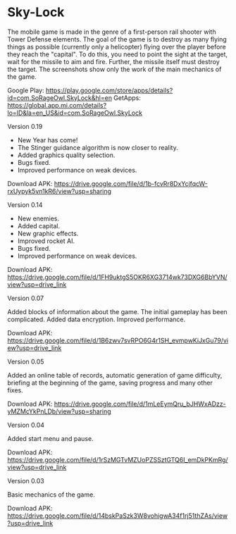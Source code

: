# Sky-Lock

The mobile game is made in the genre of a first-person rail shooter with Tower Defense elements. The goal of the game is to destroy as many flying things as possible (currently only a helicopter) flying over the player before they reach the "capital". To do this, you need to point the sight at the target, wait for the missile to aim and fire. Further, the missile itself must destroy the target. The screenshots show only the work of the main mechanics of the game.

Google Play: https://play.google.com/store/apps/details?id=com.SoRageOwl.SkyLock&hl=en
GetApps: https://global.app.mi.com/details?lo=ID&la=en_US&id=com.SoRageOwl.SkyLock

Version 0.19

- New Year has come!
- The Stinger guidance algorithm is now closer to reality.
- Added graphics quality selection.
- Bugs fixed.
- Improved performance on weak devices.

Download APK: https://drive.google.com/file/d/1b-fcvRr8DxYcjfqcW-rxUypyk5vn1kR6/view?usp=sharing

Version 0.14

- New enemies.
- Added capital.
- New graphic effects.
- Improved rocket AI.
- Bugs fixed.
- Improved performance on weak devices.

Download APK: https://drive.google.com/file/d/1FH9uktgS5OKR6XG3714wk73DXG6BbYVN/view?usp=drive_link

Version 0.07

Added blocks of information about the game. The initial gameplay has been complicated. Added data encryption. Improved performance.

Download APK: https://drive.google.com/file/d/1B6zwv7svRPO6G4r1SH_evmpwKiJxGu79/view?usp=drive_link

Version 0.05

Added an online table of records, automatic generation of game difficulty, briefing at the beginning of the game, saving progress and many other fixes.

Download APK: https://drive.google.com/file/d/1mLeEymQru_bJHWxADzz-yMZMcYkPnLDb/view?usp=sharing

Version 0.04

Added start menu and pause.

Download APK: https://drive.google.com/file/d/1rSzMGTvMZUoPZSSztGTQ6I_emDkPKmRg/view?usp=drive_link

Version 0.03

Basic mechanics of the game.

Download APK: https://drive.google.com/file/d/14bskPaSzk3W8vohigwA34f1rj51thZAs/view?usp=drive_link
